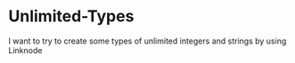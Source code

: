 # Unlimited-Types
I want to try to create some types of unlimited integers and strings by using Linknode
